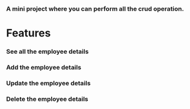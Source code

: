 ### A mini project where you can perform all the crud operation.

# Features
### See all the employee details
### Add the employee details
### Update the employee details
### Delete the employee details

